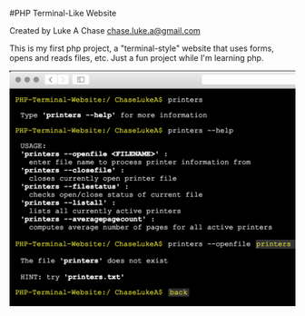 #PHP Terminal-Like Website

Created by Luke A Chase
chase.luke.a@gmail.com

This is my first php project, a "terminal-style" website that uses forms, opens and reads files, etc. Just a fun project while I'm learning php.

![screenshot](https://github.com/ChaseLukeA/PHP-website-terminal-themed/blob/master/PHP-terminal-like-website.png)

